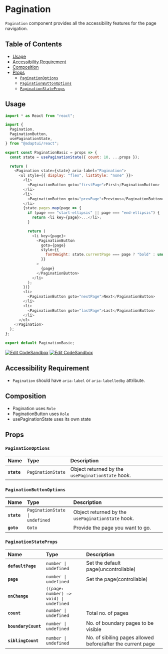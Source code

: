 # Pagination

`Pagination` component provides all the accessibility features for the page
navigation.

## Table of Contents

- [Usage](#usage)
- [Accessibility Requirement](#accessibility-requirement)
- [Composition](#composition)
- [Props](#props)
  - [`PaginationOptions`](#paginationoptions)
  - [`PaginationButtonOptions`](#paginationbuttonoptions)
  - [`PaginationStateProps`](#paginationstateprops)

## Usage

```js
import * as React from "react";

import {
  Pagination,
  PaginationButton,
  usePaginationState,
} from "@adaptui/react";

export const PaginationBasic = props => {
  const state = usePaginationState({ count: 10, ...props });

  return (
    <Pagination state={state} aria-label="Pagination">
      <ul style={{ display: "flex", listStyle: "none" }}>
        <li>
          <PaginationButton goto="firstPage">First</PaginationButton>
        </li>
        <li>
          <PaginationButton goto="prevPage">Previous</PaginationButton>
        </li>
        {state.pages.map(page => {
          if (page === "start-ellipsis" || page === "end-ellipsis") {
            return <li key={page}>...</li>;
          }

          return (
            <li key={page}>
              <PaginationButton
                goto={page}
                style={{
                  fontWeight: state.currentPage === page ? "bold" : undefined,
                }}
              >
                {page}
              </PaginationButton>
            </li>
          );
        })}
        <li>
          <PaginationButton goto="nextPage">Next</PaginationButton>
        </li>
        <li>
          <PaginationButton goto="lastPage">Last</PaginationButton>
        </li>
      </ul>
    </Pagination>
  );
};

export default PaginationBasic;
```

[![Edit CodeSandbox](https://img.shields.io/badge/Pagination-Open%20On%20CodeSandbox-%230971f1?style=for-the-badge&logo=codesandbox&labelColor=151515)](https://codesandbox.io/s/lr1mlw)
[![Edit CodeSandbox](https://img.shields.io/badge/Pagination%20TS-Open%20On%20CodeSandbox-%230971f1?style=for-the-badge&logo=codesandbox&labelColor=151515)](https://codesandbox.io/s/msusvq)

## Accessibility Requirement

- `Pagination` should have `aria-label` or `aria-labelledby` attribute.

## Composition

- Pagination uses `Role`
- PaginationButton uses `Role`
- usePaginationState uses its own state

## Props

### `PaginationOptions`

| Name        | Type                         | Description                                       |
| :---------- | :--------------------------- | :------------------------------------------------ |
| **`state`** | <code>PaginationState</code> | Object returned by the `usePaginationState` hook. |

### `PaginationButtonOptions`

| Name        | Type                                      | Description                                       |
| :---------- | :---------------------------------------- | :------------------------------------------------ |
| **`state`** | <code>PaginationState \| undefined</code> | Object returned by the `usePaginationState` hook. |
| **`goto`**  | <code>Goto</code>                         | Provide the page you want to go.                  |

### `PaginationStateProps`

| Name                | Type                                                   | Description                                                 |
| :------------------ | :----------------------------------------------------- | :---------------------------------------------------------- |
| **`defaultPage`**   | <code>number \| undefined</code>                       | Set the default page(uncontrollable)                        |
| **`page`**          | <code>number \| undefined</code>                       | Set the page(controllable)                                  |
| **`onChange`**      | <code>((page: number) =&#62; void) \| undefined</code> |                                                             |
| **`count`**         | <code>number \| undefined</code>                       | Total no. of pages                                          |
| **`boundaryCount`** | <code>number \| undefined</code>                       | No. of boundary pages to be visible                         |
| **`siblingCount`**  | <code>number \| undefined</code>                       | No. of sibiling pages allowed before/after the current page |
